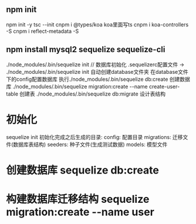 ## npm init
  npm init -y
  tsc --init
  cnpm i @types/koa   koa里面写ts
  cnpm i koa-controllers -S
  cnpm i reflect-metadata -S

## npm install mysql2 sequelize sequelize-cli

./node_modules/.bin/sequelize init // 数据库初始化
.sequelizerc配置文件 -> ./node_modules/.bin/sequelize init 自动创建database文件夹
在database文件下的config配置数据库
执行./node_modules/.bin/sequelize db:create 创建数据库
./node_modules/.bin/sequelize migration:create --name create-user-table 创建表
./node_modules/.bin/sequelize db:migrate 设计表结构

# 初始化
  sequelize init 初始化完成之后生成的目录:
  config: 配置目录
  migrations: 迁移文件(数据库表结构)
  seeders: 种子文件(生成测试数据)
  models: 模型文件
# 创建数据库 sequelize db:create
# 构建数据库迁移结构 sequelize migration:create --name user

